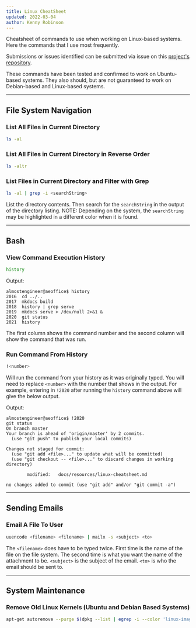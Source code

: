 ```yaml
---
title: Linux CheatSheet
updated: 2022-03-04
author: Kenny Robinson
---
```


Cheatsheet of commands to use when working on Linux-based systems. Here the commands that I use
most frequently.

Submissions or issues identified can be submitted via issue on this 
[project's repository](https://github.com/almostengr/almostengrwebsite/issues).

These commands have been tested and confirmed to work on Ubuntu-based systems. They also should, 
but are not guaranteed to work on Debian-based and Linux-based systems.

----

## File System Navigation

### List All Files in Current Directory

```bash
ls -al
```

### List All Files in Current Directory in Reverse Order

```bash
ls -altr
```

### List Files in Current Directory and Filter with Grep

```bash
ls -al | grep -i <searchString>
```

List the directory contents. Then search for the ```searchString``` in the output of the
directory listing. NOTE: Depending on the system, the ```searchString``` may be 
highlighted in a different color when it is found.

----

## Bash

### View Command Execution History

```bash
history
```

Output: 

```aeoutput
almostengineer@aeoffice$ history
2016  cd ../..
2017  mkdocs build 
2018  history | grep serve 
2019  mkdocs serve > /dev/null 2>&1 &  
2020  git status 
2021  history
```

The first column shows the command number and the second column will show the command that was run.

### Run Command From History

```bash
!<number>
```

Will run the command from your history as it was originally typed. You will need to replace 
```<number>``` with the number that shows in the output. For example, entering in ```!2020```
after running the ```history``` command above will give the below output.

Output: 

```aeoutput
almostengineer@aeoffice$ !2020
git status 
On branch master
Your branch is ahead of 'origin/master' by 2 commits.
  (use "git push" to publish your local commits)

Changes not staged for commit:
  (use "git add <file>..." to update what will be committed)
  (use "git checkout -- <file>..." to discard changes in working directory)

        modified:   docs/resources/linux-cheatsheet.md

no changes added to commit (use "git add" and/or "git commit -a")
```

----

## Sending Emails

### Email A File To User

```bash
uuencode <filename> <filename> | mailx -s <subject> <to>
```

The ```<filename>``` does have to be typed twice. First time is the name of the file on the
file system. The second time is what you want the name of the attachment to be. 
```<subject>``` is the subject of the email. 
```<to>``` is who the email should be sent to.

----

## System Maintenance

### Remove Old Linux Kernels (Ubuntu and Debian Based Systems)

```bash
apt-get autoremove --purge $(dpkg --list | egrep -i --color 'linux-image|linux-headers' | grep -v $(uname -r)^C awk '/ii/{ print $2}') 
```
